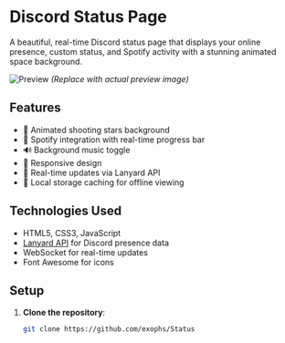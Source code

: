 # Discord Status Page

A beautiful, real-time Discord status page that displays your online presence, custom status, and Spotify activity with a stunning animated space background.

![Preview](https://i.imgur.com/PybbsZY.png) *(Replace with actual preview image)*

## Features

- 🌌 Animated shooting stars background
- 🎵 Spotify integration with real-time progress bar
- 🔊 Background music toggle
- 📱 Responsive design
- 🔄 Real-time updates via Lanyard API
- 💾 Local storage caching for offline viewing

## Technologies Used

- HTML5, CSS3, JavaScript
- [Lanyard API](https://github.com/Phineas/lanyard) for Discord presence data
- WebSocket for real-time updates
- Font Awesome for icons

## Setup

1. **Clone the repository**:
   ```bash
   git clone https://github.com/exophs/Status
